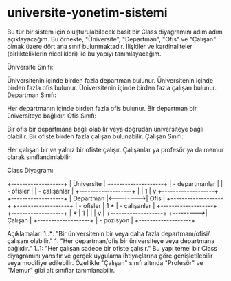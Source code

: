 # universite-yonetim-sistemi

Bu tür bir sistem için oluşturulabilecek basit bir Class diyagramını adım adım açıklayacağım. Bu örnekte, "Üniversite", "Departman", "Ofis" ve "Çalışan" olmak üzere dört ana sınıf bulunmaktadır. İlişkiler ve kardinaliteler (birlikteliklerin nicelikleri) ile bu yapıyı tanımlayacağım.

Üniversite Sınıfı:

Üniversitenin içinde birden fazla departman bulunur.
Üniversitenin içinde birden fazla ofis bulunur.
Üniversitenin içinde birden fazla çalışan bulunur.
Departman Sınıfı:

Her departmanın içinde birden fazla ofis bulunur.
Bir departman bir üniversiteye bağlıdır.
Ofis Sınıfı:

Bir ofis bir departmana bağlı olabilir veya doğrudan üniversiteye bağlı olabilir.
Bir ofiste birden fazla çalışan bulunabilir.
Çalışan Sınıfı:

Her çalışan bir ve yalnız bir ofiste çalışır.
Çalışanlar ya profesör ya da memur olarak sınıflandırılabilir.


Class Diyagramı

+-------------------+
|     Üniversite    |
+-------------------+
| - departmanlar    |
| - ofisler         |
| - çalışanlar      |
+-------------------+
          |
          | 1
          |
          v
+-------------------+          +-------------------+
|     Departman     |<-------->|        Ofis       |
+-------------------+          +-------------------+
| - ofisler         | 1      * | - çalışanlar      |
+-------------------+          +-------------------+
          | *                    | 1
          |                      |
          |                      v
          |          +-------------------+
          +--------->|      Çalışan      |
                     +-------------------+
                     | - pozisyon        |
                     +-------------------+


Açıklamalar:
1..*: "Bir üniversitenin bir veya daha fazla departmanı/ofisi/çalışanı olabilir."
1: "Her departman/ofis bir üniversiteye veya departmana bağlıdır."
1..1: "Her çalışan sadece bir ofiste çalışır."
Bu yapı temel bir Class diyagramını yansıtır ve gerçek uygulama ihtiyaçlarına göre genişletilebilir veya modifiye edilebilir. Özellikle "Çalışan" sınıfı altında "Profesör" ve "Memur" gibi alt sınıflar tanımlanabilir.






